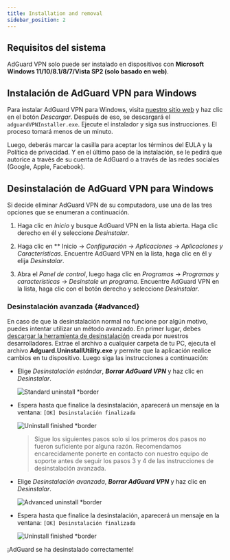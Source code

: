 ```yaml
---
title: Installation and removal
sidebar_position: 2
---
```


## Requisitos del sistema

AdGuard VPN solo puede ser instalado en dispositivos con **Microsoft Windows 11/10/8.1/8/7/Vista SP2 (solo basado en web)**.

## Instalación de AdGuard VPN para Windows

Para instalar AdGuard VPN para Windows, visita [nuestro sitio web](https://adguard-vpn.com/welcome.html) y haz clic en el botón *Descargar*. Después de eso, se descargará el `adguardVPNInstaller.exe`. Ejecute el instalador y siga sus instrucciones. El proceso tomará menos de un minuto.

Luego, deberás marcar la casilla para aceptar los términos del EULA y la Política de privacidad. Y en el último paso de la instalación, se le pedirá que autorice a través de su cuenta de AdGuard o a través de las redes sociales (Google, Apple, Facebook).

## Desinstalación de AdGuard VPN para Windows

Si decide eliminar AdGuard VPN de su computadora, use una de las tres opciones que se enumeran a continuación.

1. Haga clic en *Inicio* y busque AdGuard VPN en la lista abierta. Haga clic derecho en él y seleccione *Desinstalar*.

2. Haga clic en ** Inicio → *Configuración* → *Aplicaciones* → *Aplicaciones y Características*. Encuentre AdGuard VPN en la lista, haga clic en él y elija *Desinstalar*.

3. Abra el *Panel de control*, luego haga clic en *Programas* → *Programas y características* → *Desinstale un programa*. Encuentre AdGuard VPN en la lista, haga clic con el botón derecho y seleccione *Desinstalar*.

### Desinstalación avanzada {#advanced}

En caso de que la desinstalación normal no funcione por algún motivo, puedes intentar utilizar un método avanzado. En primer lugar, debes [descargar la herramienta de desinstalación](https://cdn.adtidy.org/distr/windows/Uninstall_Utility.zip) creada por nuestros desarrolladores. Extrae el archivo a cualquier carpeta de tu PC, ejecuta el archivo **Adguard.UninstallUtility.exe** y permite que la aplicación realice cambios en tu dispositivo. Luego siga las instrucciones a continuación:

- Elige *Desinstalación estándar*, ***Borrar AdGuard VPN*** y haz clic en *Desinstalar*.

    ![Standard uninstall *border](https://cdn.adguardvpn.com/content/kb/vpn/windows/standard_uninstall.png)

- Espera hasta que finalice la desinstalación, aparecerá un mensaje en la ventana: `[OK] Desinstalación finalizada`

    ![Uninstall finished *border](https://cdn.adguardvpn.com/content/kb/vpn/windows/standard_uninstall_2.png)

    > Sigue los siguientes pasos solo si los primeros dos pasos no fueron suficiente por alguna razón. Recomendamos encarecidamente ponerte en contacto con nuestro equipo de soporte antes de seguir los pasos 3 y 4 de las instrucciones de desinstalación avanzada.

- Elige *Desinstalación avanzada*, ***Borrar AdGuard VPN*** y haz clic en *Desinstalar*.

    ![Advanced uninstall *border](https://cdn.adguardvpn.com/content/kb/vpn/windows/advanced_uninstall.png)

- Espera hasta que finalice la desinstalación, aparecerá un mensaje en la ventana: `[OK] Desinstalación finalizada`

    ![Uninstall finished *border](https://cdn.adguardvpn.com/content/kb/vpn/windows/advanced_uninstall_2.png)

¡AdGuard se ha desinstalado correctamente!
